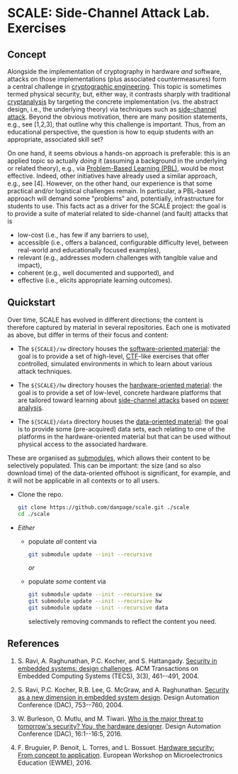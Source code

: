 # SCALE: Side-Channel Attack Lab. Exercises

<!--- -------------------------------------------------------------------- --->

## Concept

Alongside the implementation of cryptography in hardware *and* software, 
attacks on those implementations (plus associated countermeasures) form
a central challenge in
[cryptographic engineering](http://en.wikipedia.org/wiki/Cryptographic_engineering).
This topic is sometimes termed physical security, but, either way, it
contrasts sharply with
traditional [cryptanalysis](http://en.wikipedia.org/wiki/Cryptanalysis)
by targeting the concrete implementation (vs. the abstract design, i.e.,
the underlying theory) via techniques such as 
[side-channel attack](http://en.wikipedia.org/wiki/Side-channel_attack).
Beyond the obvious motivation, there are many position statements, e.g.,
see [1,2,3], that outline why this challenge is important.  Thus, from 
an educational perspective, the question is how to equip students with 
an appropriate, associated skill set?  

On one hand, it seems obvious a hands-on approach is preferable: this is
an applied topic so actually *doing* it (assuming a background in the 
underlying or related theory), e.g., via 
[Problem-Based Learning (PBL)](http://en.wikipedia.org/wiki/Problem-based_learning),
would be most effective.  Indeed, other initiatives have already used a
similar approach, e.g., see [4].
However, on the other hand, our experience is that some practical and/or
logistical challenges remain.  In particular, a PBL-based approach will
demand some "problems" and, potentially, infrastructure for students to 
use.  This facts act as a driver for the SCALE project: the goal is to 
provide a suite of material related to side-channel (and fault) attacks 
that is 

- low-cost   (i.e., has few if any barriers to use),
- accessible (i.e., offers a balanced, configurable difficulty level, between real-world and educationally focused examples),
- relevant   (e.g., addresses modern challenges with tangible value and impact),
- coherent   (e.g., well documented and supported), and
- effective  (i.e., elicits appropriate learning outcomes).

<!--- -------------------------------------------------------------------- --->

## Quickstart

Over time, SCALE has evolved in different directions; the content is
therefore captured by material in several repositories.  Each one is 
motivated as above, but differ in terms of their focus and content:

- The `${SCALE}/sw`
  directory houses the
  [software-oriented material](http://www.github.com/danpage/scale-sw):
  the goal is to provide a set of high-level,
  [CTF](http://en.wikipedia.org/wiki/Capture_the_flag#Computer_security)-like
  exercises that offer controlled, simulated environments in which to 
  learn about various attack techniques.
   
- The `${SCALE}/hw`
  directory houses the 
  [hardware-oriented material](http://www.github.com/danpage/scale-hw):
  the goal is to provide a set of  low-level,
  concrete hardware platforms that are tailored toward learning about
  [side-channel attacks](http://en.wikipedia.org/wiki/Side-channel_attack)
  based on
  [power analysis](http://en.wikipedia.org/wiki/Power_analysis).
   
- The `${SCALE}/data` 
  directory houses the 
  [    data-oriented material](http://www.github.com/danpage/scale-data):
  the goal is to provide some (pre-acquired) data sets, each relating
  to one of the platforms in the hardware-oriented material but that 
  can be used without physical access to the associated hardware.
   
These are organised as
[submodules](http://www.git-scm.com/docs/git-submodule),
which allows their content to be selectively populated.  This can be
important: the size (and so also download time) of the data-oriented 
offshoot is significant, for example, and it will not be applicable 
in all contexts or to all users.  

- Clone the repo.

  ```sh
  git clone https://github.com/danpage/scale.git ./scale
  cd ./scale
  ```

- *Either*

  - populate *all*  content via

    ```sh
    git submodule update --init --recursive
    ```

    *or*

  - populate *some* content via  

    ```sh
    git submodule update --init --recursive sw
    git submodule update --init --recursive hw
    git submodule update --init --recursive data
    ```
   
    selectively removing commands to reflect the content you need.

<!--- -------------------------------------------------------------------- --->

## References

1. S. Ravi, A. Raghunathan, P.C. Kocher, and S. Hattangady.
   [Security in embedded systems: design challenges](http://dl.acm.org/citation.cfm?doid=1015047.1015049).
   ACM Transactions on Embedded Computing Systems (TECS), 3(3), 461--491, 2004.

2. S. Ravi, P.C. Kocher, R.B. Lee, G. McGraw, and A. Raghunathan.
   [Security as a new dimension in embedded system design](http://dl.acm.org/citation.cfm?id=996771).
   Design Automation Conference (DAC), 753--760, 2004.

3. W. Burleson, O. Mutlu, and M. Tiwari.
   [Who is the major threat to tomorrow's security?  You, the hardware designer](http://dl.acm.org/citation.cfm?doid=2897937.2905022).
   Design Automation Conference (DAC), 16:1--16:5, 2016.

4. F. Bruguier, P. Benoit, L. Torres, and L. Bossuet.
   [Hardware security: From concept to application](http://ieeexplore.ieee.org/document/7496483/).
   European Workshop on Microelectronics Education (EWME), 2016.

<!--- -------------------------------------------------------------------- --->
